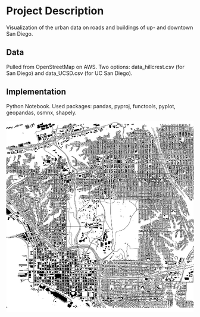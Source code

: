 # Project Description

Visualization of the urban data on roads and buildings of up- and downtown San Diego.

## Data

Pulled from OpenStreetMap on AWS. Two options: data_hillcrest.csv (for San Diego) and data_UCSD.csv (for UC San Diego).

## Implementation

Python Notebook. Used packages: pandas, pyproj, functools, pyplot, geopandas, osmnx, shapely.

![Image of San Diego](hillcrest.png)